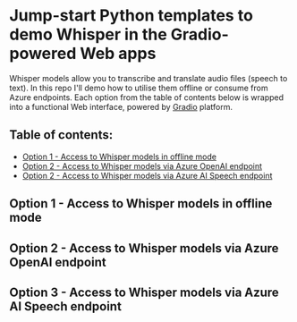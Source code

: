 # Jump-start Python templates to demo Whisper in the Gradio-powered Web apps
Whisper models allow you to transcribe and translate audio files (speech to text). In this repo I'll demo how to utilise them offline or consume from Azure endpoints. Each option from the table of contents below is wrapped into a functional Web interface, powered by [Gradio](https://www.gradio.app/) platform.

## Table of contents:
- [Option 1 - Access to Whisper models in offline mode](https://github.com/LazaUK/AOAI-Whisper-Gradio/blob/main/README.md#option-1---access-to-whisper-models-in-offline-mode)
- [Option 2 - Access to Whisper models via Azure OpenAI endpoint](https://github.com/LazaUK/AOAI-Whisper-Gradio#option-2---access-to-whisper-models-via-azure-openai-endpoint)
- [Option 2 - Access to Whisper models via Azure AI Speech endpoint](https://github.com/LazaUK/AOAI-Whisper-Gradio/blob/main/README.md#option-2---access-to-whisper-models-via-azure-ai-speech-endpoint)

## Option 1 - Access to Whisper models in offline mode

## Option 2 - Access to Whisper models via Azure OpenAI endpoint

## Option 3 - Access to Whisper models via Azure AI Speech endpoint
